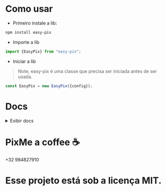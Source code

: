 
# Como usar
- Primeiro instale a lib:
```bash
npm install easy-pix
```

- Importe a lib
```js
import {EasyPix} from "easy-pix";
```

- Iniciar a lib<br >
> Note, easy-pix é uma classe que precisa ser iniciada antes de ser usada.
```js
const EasyPix = new EasyPix({config});
```

# Docs
<details>
  <summary>Exibir docs</summary>
  
# EasyPix: Constructor
O construtor EasyPix recebe parametros obrigatorios e opcionais, sendo eles:

**Obrigatorios**:
- **apiKey**: A chave de api, por padrão, a sua chave asaas sandbox.

**Opcionais**:<br />
- **useSandbox**: Define se é a api em modo de testes ou não, por padrão vem definido como true, lembre-se, a chave de api deve acompanhar esse argumento, se sua chave for sandbox, isso deve ser definido como true, se não, como false
- **loopSecondsDelay**: Define o tempo do loop que irá checar se os pagamentos foram efetuados ou não. Por padrão vem definido como 60 segundos.
- **provider**: O provedor do gateway. Pode ser "ASAAS" e "MERCADOPAGO", importe de PROVIDERS.
- **configPath**: Caminho do json de configuração. É onde será salvo os pagamentos pendentes para caso o script venha a cair, os dados ainda estejam salvos.

# EasyPix: Metódos:
A classe easypix após iniciada exporta alguns metódos para acesso. Confira-os:

<details>
  <summary>EasyPix.onDue e EasyPix.onPaid</summary>
  
### onDue e onPaid
São os callbacks de quando um pix é pagou ou expirado. Recebe uma função de argumentos (id: seu id passado para o pagamento, metadata: seus_metadados), sendo aplicado como:
```js
EasyPix.onDue((id: string, metadata: any): void => {});
```
Ou:
```js
EasyPix.onPaid((id: string, metadata: any): void => {});
```
</details>

<details>
  <summary>EasyPix.create</summary>
  
## EasyPix.create

Sua função mais parceira. Ela cria codigos pix expiraveis pra você.

### Parâmetros:

- **id** (string): Identificador único para a transação PIX.
- **clientName** (string): Nome do cliente associado à transação.
- **taxId** (string): Documento identificador do cliente (sem pontuação), no asaas o cpf ou cnpj. no mercado pago o email.
- **value** (number): Valor a ser cobrado na transação PIX.
- **description** (string): Descrição da transação PIX.
- **expiresIn** (number): Tempo de expiração da transação em segundos 
  - Padrão: 5 minutos
  - Mínimo: 1 minuto
  - Máximo: 48 horas
- **metadata** (any): Dados adicionais a serem salvos na transação e recuperados posteriormente.

### Retorno:

- Retorna uma Promise que resolve em um objeto com as seguintes propriedades:

  - **encodedImage** (string): A imagem em formato base64.
  - **payload** (string): O código PIX que pode ser copiado e colado.
  - **expirationDate** (Date): Objeto Date representando a data de expiração da transação PIX.
  - **value** (number): O valor total cobrado na transação PIX.
  - **netValue** (number): O valor líquido após descontos do provedor de gateway.


### Exemplo de Uso:

```javascript
const pix = await EasyPix.create(
  {
    id: "Seu identificador único",
    clientName: "Nome do seu cliente",
    taxId: "Documento identificador do seu cliente",
    value: Valor a ser cobrado,
    description: "Descrição do pix",
    expiresIn: Valor em segundos para expiração (padrão: 5 minutos, mínimo: 1 minuto, máximo: 48 horas),
    metadata: são os dados que você quer salvar nesse pagamento e receber depois
  }
);

```

</details>

<details>
  <summary>EasyPix.deleteCob</summary>
  
## EasyPix.deleteCob

Essa função deleta uma cobrança.

### Parâmetros:

- **id** (string): Seu identificador único da cobrança

### Retorno:

- Retorna uma Promise que resolve em Void

### Exemplo de Uso:

```javascript
await EasyPix.deleteCob("Seu identificador único");
```

</details>

<details>
  <summary>EasyPix.transfer</summary>
  
## EasyPix.transfer

Essa função faz uma transferencia bancária via pix

### Parâmetros:

- **value** (number): Valor a ser transferido
- **pixAddressKey** (string): A chave pix
- **pixAddressKeyType** ("CPF" | "EMAIL" | "CNPJ" | "PHONE" | "EVP"): Enum do tipo de chave
- **description** (string): Descrição da transferencia.

### Retorno:

- Retorna uma Promise que resolve em um objeto com as seguintes propriedades:

  - **authorized** (boolean): se a transferencia foi autorizada.
  - **transferFee** (number): taxa da transferencia
  - **netValue** (number): o valor(ja descontado da taxa) que foi transferido
  - **value** (number): O valor que foi transferido

### Exemplo de Uso:

```javascript
const pix = await EasyPix.transfer({
    value: o valor,
    pixAddressKey: a chave,
    pixAddressKeyType: o tipo da chave,
    description: a descrição.
});

```

</details>

<details>
  <summary>EasyPix.quit</summary>
  
## EasyPix.quit

Essa função encerra o main loop da biblioteca. Ideal para fechar o programa.

### Parâmetros:
Nenhum

### Retorno:
Nenhum

### Exemplo de Uso:

```javascript
await EasyPix.quit()
```

</details>

<details>
  <summary>EasyPix.pendingPayments</summary>

### pendingPayments
É o objeto de pagamentos pendentes. Pode ser acessado com:
```js
EasyPix.pendingPayments;
```
</details>
</details>

# PixMe a coffee ☕
+32 984827910

# Esse projeto está sob a licença MIT.
